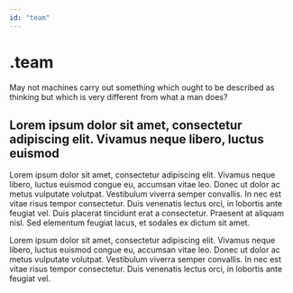 ```yaml
---
id: "team"
---
```


<TeamHeader>

<div>

# .team

May not machines carry out something which ought to be described as thinking but which is very different from what a man does?

</div>

<HeaderLogo />

</TeamHeader>

<TeamBody>

## Lorem ipsum dolor sit amet, consectetur adipiscing elit. Vivamus neque libero, luctus euismod

<div>

Lorem ipsum dolor sit amet, consectetur adipiscing elit. Vivamus neque libero, luctus euismod congue eu, accumsan vitae leo. Donec ut dolor ac metus vulputate volutpat. Vestibulum viverra semper convallis. In nec est vitae risus tempor consectetur. Duis venenatis lectus orci, in lobortis ante feugiat vel. Duis placerat tincidunt erat a consectetur. Praesent at aliquam nisl. Sed elementum feugiat lacus, et sodales ex dictum sit amet.

Lorem ipsum dolor sit amet, consectetur adipiscing elit. Vivamus neque libero, luctus euismod congue eu, accumsan vitae leo. Donec ut dolor ac metus vulputate volutpat. Vestibulum viverra semper convallis. In nec est vitae risus tempor consectetur.
Duis venenatis lectus orci, in lobortis ante feugiat vel.

</div>

</TeamBody>
